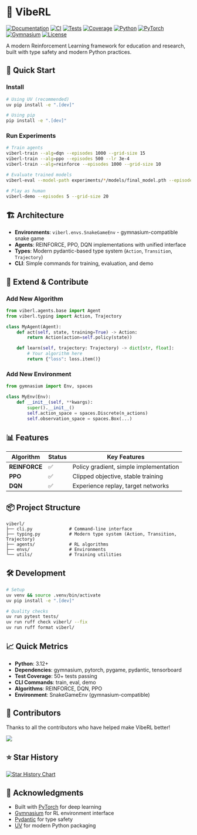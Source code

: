 # 🚀 VibeRL

[![Documentation](https://img.shields.io/badge/docs-0xwelt.github.io%2FVibeRL-blue)](https://0xwelt.github.io/VibeRL/)
[![CI](https://img.shields.io/github/actions/workflow/status/0xWelt/VibeRL/docs.yml?branch=main)](https://github.com/0xWelt/VibeRL/actions)
[![Tests](https://img.shields.io/github/actions/workflow/status/0xWelt/VibeRL/pytest.yml?branch=main)](https://github.com/0xWelt/VibeRL/actions/workflows/pytest.yml)
[![Coverage](https://img.shields.io/codecov/c/github/0xWelt/VibeRL)](https://codecov.io/gh/0xWelt/VibeRL)
[![Python](https://img.shields.io/badge/python-3.12+-3776ab)](https://www.python.org/downloads/)
[![PyTorch](https://img.shields.io/badge/PyTorch-ee4c2c)](https://pytorch.org/)
[![Gymnasium](https://img.shields.io/badge/Gymnasium-008000)](https://gymnasium.farama.org/)
[![License](https://img.shields.io/badge/license-MIT-green)](https://opensource.org/licenses/MIT)

A modern Reinforcement Learning framework for education and research, built with type safety and modern Python practices.

## 🎯 Quick Start

### Install
```bash
# Using UV (recommended)
uv pip install -e ".[dev]"

# Using pip
pip install -e ".[dev]"
```

### Run Experiments
```bash
# Train agents
viberl-train --alg=dqn --episodes 1000 --grid-size 15
viberl-train --alg=ppo --episodes 500 --lr 3e-4
viberl-train --alg=reinforce --episodes 1000 --grid-size 10

# Evaluate trained models
viberl-eval --model-path experiments/*/models/final_model.pth --episodes 10

# Play as human
viberl-demo --episodes 5 --grid-size 20
```

## 🏗️ Architecture

- **Environments**: `viberl.envs.SnakeGameEnv` - gymnasium-compatible snake game
- **Agents**: REINFORCE, PPO, DQN implementations with unified interface
- **Types**: Modern pydantic-based type system (`Action`, `Transition`, `Trajectory`)
- **CLI**: Simple commands for training, evaluation, and demo

## 🔧 Extend & Contribute

### Add New Algorithm
```python
from viberl.agents.base import Agent
from viberl.typing import Action, Trajectory

class MyAgent(Agent):
    def act(self, state, training=True) -> Action:
        return Action(action=self.policy(state))

    def learn(self, trajectory: Trajectory) -> dict[str, float]:
        # Your algorithm here
        return {"loss": loss.item()}
```

### Add New Environment
```python
from gymnasium import Env, spaces

class MyEnv(Env):
    def __init__(self, **kwargs):
        super().__init__()
        self.action_space = spaces.Discrete(n_actions)
        self.observation_space = spaces.Box(...)
```

## 📊 Features

| Algorithm | Status | Key Features |
|-----------|--------|--------------|
| **REINFORCE** | ✅ | Policy gradient, simple implementation |
| **PPO** | ✅ | Clipped objective, stable training |
| **DQN** | ✅ | Experience replay, target networks |

## 📦 Project Structure
```
viberl/
├── cli.py              # Command-line interface
├── typing.py           # Modern type system (Action, Transition, Trajectory)
├── agents/             # RL algorithms
├── envs/               # Environments
└── utils/              # Training utilities
```

## 🛠️ Development
```bash
# Setup
uv venv && source .venv/bin/activate
uv pip install -e ".[dev]"

# Quality checks
uv run pytest tests/
uv run ruff check viberl/ --fix
uv run ruff format viberl/
```

## 📈 Quick Metrics
- **Python**: 3.12+
- **Dependencies**: gymnasium, pytorch, pygame, pydantic, tensorboard
- **Test Coverage**: 50+ tests passing
- **CLI Commands**: train, eval, demo
- **Algorithms**: REINFORCE, DQN, PPO
- **Environment**: SnakeGameEnv (gymnasium-compatible)

## 🤝 Contributors

Thanks to all the contributors who have helped make VibeRL better!

<a href="https://github.com/0xWelt/VibeRL/graphs/contributors">
  <img src="https://contrib.rocks/image?repo=0xWelt/VibeRL" />
</a>

## ⭐ Star History

[![Star History Chart](https://api.star-history.com/svg?repos=0xWelt/VibeRL&type=Date)](https://star-history.com/#0xWelt/VibeRL&Date)

## 🙏 Acknowledgments

- Built with [PyTorch](https://pytorch.org/) for deep learning
- [Gymnasium](https://gymnasium.farama.org/) for RL environment interface
- [Pydantic](https://docs.pydantic.dev/) for type safety
- [UV](https://docs.astral.sh/uv/) for modern Python packaging
